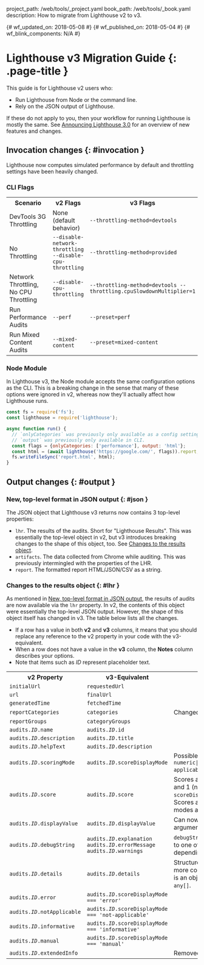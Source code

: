 project_path: /web/tools/_project.yaml
book_path: /web/tools/_book.yaml
description: How to migrate from Lighthouse v2 to v3.

{# wf_updated_on: 2018-05-08 #}
{# wf_published_on: 2018-05-04 #}
{# wf_blink_components: N/A #}

# Lighthouse v3 Migration Guide {: .page-title }

This guide is for Lighthouse v2 users who:

* Run Lighthouse from Node or the command line.
* Rely on the JSON output of Lighthouse.

If these do not apply to you, then your workflow for running Lighthouse is mostly the same.
See [Announcing Lighthouse 3.0](/web/updates/2018/05/lighthouse3) for an overview of new
features and changes.

## Invocation changes {: #invocation }

Lighthouse now computes simulated performance by default and throttling settings have been heavily
changed.

### CLI Flags

<table>
  <tr>
    <th>Scenario</th>
    <th>v2 Flags</th>
    <th>v3 Flags</th>
  </tr>
  <tr>
    <td>DevTools 3G Throttling</td>
    <td>None (default behavior)</td>
    <td><code>--throttling-method=devtools</code></td>
  </tr>
  <tr>
    <td>No Throttling</td>
    <td><code>--disable-network-throttling --disable-cpu-throttling</code></td>
    <td><code>--throttling-method=provided</code></td>
  </tr>
  <tr>
    <td>Network Throttling, No CPU Throttling</td>
    <td><code>--disable-cpu-throttling</code></td>
    <td><code>--throttling-method=devtools --throttling.cpuSlowdownMultiplier=1</code></td>
  </tr>
  <tr>
    <td>Run Performance Audits</td>
    <td><code>--perf</code></td>
    <td><code>--preset=perf</code></td>
  </tr>
  <tr>
    <td>Run Mixed Content Audits</td>
    <td><code>--mixed-content</code></td>
    <td><code>--preset=mixed-content</code></td>
  </tr>
</table>

### Node Module

In Lighthouse v3, the Node module accepts the same configuration options as the CLI. This is a
breaking change in the sense that many of these options were ignored in v2, whereas now they'll
actually affect how Lighthouse runs.

```js
const fs = require('fs');
const lighthouse = require('lighthouse');

async function run() {
  // `onlyCategories` was previously only available as a config setting.
  // `output` was previously only available in CLI.
  const flags = {onlyCategories: ['performance'], output: 'html'};
  const html = (await lighthouse('https://google.com/', flags)).report;
  fs.writeFileSync('report.html', html);
}
```

## Output changes {: #output }

### New, top-level format in JSON output {: #json }

The JSON object that Lighthouse v3 returns now contains 3 top-level properties:

* `lhr`. The results of the audits. Short for "Lighthouse Results". This was essentially the
  top-level object in v2, but v3 introduces breaking changes to the shape of this object, too. See
  [Changes to the results object](#lhr).
* `artifacts`. The data collected from Chrome while auditing. This was previously intermingled
  with the properties of the LHR.
* `report`. The formatted report HTML/JSON/CSV as a string.

### Changes to the results object {: #lhr }

As mentioned in [New, top-level format in JSON output](#json), the results of audits are now
available via the `lhr` property. In v2, the contents of this object were essentially the
top-level JSON output. However, the shape of this object itself has changed in v3. The table below
lists all the changes.

* If a row has a value in both **v2** and **v3** columns, it means
  that you should replace any reference to the v2 property in your code with the v3-equivalent.
* When a row does not have a value in the **v3** column, the **Notes** column describes
  your options.
* Note that items such as <var>ID</var> represent placeholder text.

<table>
  <tr>
    <th>v2 Property</th>
    <th>v3-Equivalent</th>
    <th>Notes</th>
  </tr>
  <tr>
    <td><code>initialUrl</code></td>
    <td><code>requestedUrl</code></td>
    <td></td>
  </tr>
  <tr>
    <td><code>url</code></td>
    <td><code>finalUrl</code></td>
    <td></td>
  </tr>
  <tr>
    <td><code>generatedTime</code></td>
    <td><code>fetchedTime</code></td>
    <td></td>
  </tr>
  <tr>
    <td><code>reportCategories</code></td>
    <td><code>categories</code></td>
    <td>Changed from array to a keyed object.</td>
  </tr>
  <tr>
    <td><code>reportGroups</code></td>
    <td><code>categoryGroups</code></td>
    <td></td>
  </tr>
  <tr>
    <td><code>audits.<var>ID</var>.name</code></td>
    <td><code>audits.<var>ID</var>.id</code></td>
    <td></td>
  </tr>
  <tr>
    <td><code>audits.<var>ID</var>.description</code></td>
    <td><code>audits.<var>ID</var>.title</code></td>
    <td></td>
  </tr>
  <tr>
    <td><code>audits.<var>ID</var>.helpText</code></td>
    <td><code>audits.<var>ID</var>.description</code></td>
    <td></td>
  </tr>
  <tr>
    <td><code>audits.<var>ID</var>.scoringMode</code></td>
    <td><code>audits.<var>ID</var>.scoreDisplayMode</code></td>
    <td>
      Possible values have been expanded to
      <code>numeric|binary|manual|informative|not-applicable|error</code>.
    </td>
  </tr>
  <tr>
    <td><code>audits.<var>ID</var>.score</code></td>
    <td><code>audits.<var>ID</var>.score</code></td>
    <td>
      Scores are always a number between 0 and 1 (not 0-100) when <code>scoreDisplayMode</code> is
      numeric or binary. Scores are always <code>null</code> for other display modes as there is no
      notion of pass/fail.
    </td>
  </tr>
  <tr>
    <td><code>audits.<var>ID</var>.displayValue</code></td>
    <td><code>audits.<var>ID</var>.displayValue</code></td>
    <td>Can now be an array of printf-style arguments for string interpolation.</td>
  </tr>
  <tr>
    <td><code>audits.<var>ID</var>.debugString</code></td>
    <td>
      <code>audits.<var>ID</var>.explanation</code>
      <code>audits.<var>ID</var>.errorMessage</code>
      <code>audits.<var>ID</var>.warnings</code>
    </td>
    <td>
      <code>debugString</code> values have been converted to one of the three properties above
      depending on their intent.
    </td>
  </tr>
  <tr>
    <td><code>audits.<var>ID</var>.details</code></td>
    <td><code>audits.<var>ID</var>.details</code></td>
    <td>
      Structure of details has shifted to be more consumable. Each entry in <code>.items</code>
      is an object with reliable keys instead of <code>any[]</code>.
    </td>
  </tr>
  <tr>
    <td><code>audits.<var>ID</var>.error</code></td>
    <td><code>audits.<var>ID</var>.scoreDisplayMode === 'error'</code></td>
    <td></td>
  </tr>
  <tr>
    <td><code>audits.<var>ID</var>.notApplicable</code></td>
    <td><code>audits.<var>ID</var>.scoreDisplayMode === 'not-applicable'</code></td>
    <td></td>
  </tr>
  <tr>
    <td><code>audits.<var>ID</var>.informative</code></td>
    <td><code>audits.<var>ID</var>.scoreDisplayMode === 'informative'</code></td>
    <td></td>
  </tr>
  <tr>
    <td><code>audits.<var>ID</var>.manual</code></td>
    <td><code>audits.<var>ID</var>.scoreDisplayMode === 'manual'</code></td>
    <td></td>
  </tr>
  <tr>
    <td><code>audits.<var>ID</var>.extendedInfo</code></td>
    <td></td>
    <td>
      Removed. Use <code>details</code> instead.
    </td>
  </tr>
</table>
